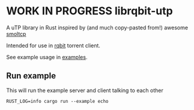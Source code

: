 # **WORK IN PROGRESS** librqbit-utp

A uTP library in Rust inspired by (and much copy-pasted from!) awesome [smoltcp](https://github.com/smoltcp-rs/smoltcp)

Intended for use in [rqbit](https://github.com/ikatson/rqbit) torrent client.

See example usage in [examples](https://github.com/ikatson/librqbit-utp/blob/main/examples/echo.rs).

## Run example

This will run the example server and client talking to each other

```
RUST_LOG=info cargo run --example echo
```
